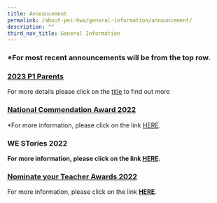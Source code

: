 ```yaml
---
title: Announcement
permalink: /about-pei-hwa/general-information/announcement/
description: ""
third_nav_title: General Information
---
```

### *For most recent announcements will be from the top row.

### [2023 P1 Parents](https://staging.d3ud1e33ljueqf.amplifyapp.com/our-partners-1/parents/2023-p1-parents/)


For more details please click on the [title](https://staging.d3ud1e33ljueqf.amplifyapp.com/our-partners-1/parents/2023-p1-parents/) to find out more



### [National Commendation Award 2022](https://staging.d3ud1e33ljueqf.amplifyapp.com/others/national-commendation-award-2022/)

*For more information, please click on the link [HERE](https://staging.d3ud1e33ljueqf.amplifyapp.com/others/national-commendation-award-2022/).



### WE STories 2022


**For more information, please click on the link [HERE](https://staging.d3ud1e33ljueqf.amplifyapp.com/others/we-stories-2022).**



### [Nominate your Teacher Awards 2022](https://peihwapresbyterianpri-moe-edu-sg-admin.cwp.sg/others/nominate-your-teacher-awards-2022)

For more information, please click on the link **[HERE](https://peihwapresbyterianpri-moe-edu-sg-admin.cwp.sg/others/nominate-your-teacher-awards-2022)**.








